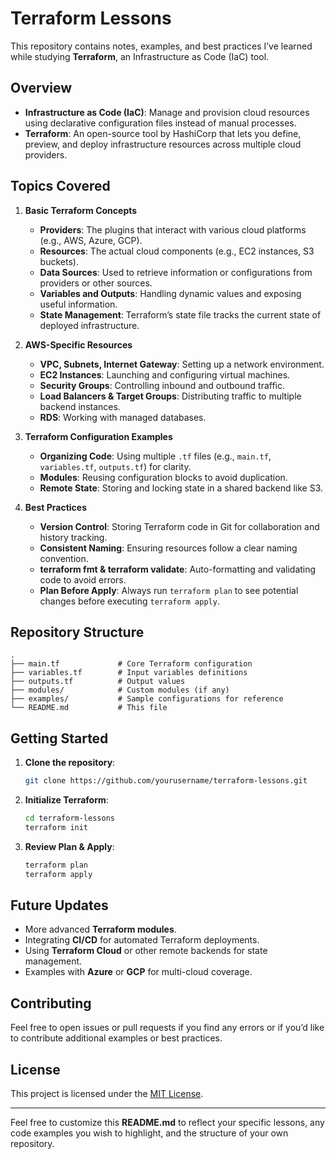 # Terraform Lessons

This repository contains notes, examples, and best practices I’ve learned while studying **Terraform**, an Infrastructure as Code (IaC) tool.

## Overview

- **Infrastructure as Code (IaC)**: Manage and provision cloud resources using declarative configuration files instead of manual processes.
- **Terraform**: An open-source tool by HashiCorp that lets you define, preview, and deploy infrastructure resources across multiple cloud providers.

## Topics Covered

1. **Basic Terraform Concepts**
   - **Providers**: The plugins that interact with various cloud platforms (e.g., AWS, Azure, GCP).
   - **Resources**: The actual cloud components (e.g., EC2 instances, S3 buckets).
   - **Data Sources**: Used to retrieve information or configurations from providers or other sources.
   - **Variables and Outputs**: Handling dynamic values and exposing useful information.
   - **State Management**: Terraform’s state file tracks the current state of deployed infrastructure.

2. **AWS-Specific Resources**
   - **VPC, Subnets, Internet Gateway**: Setting up a network environment.
   - **EC2 Instances**: Launching and configuring virtual machines.
   - **Security Groups**: Controlling inbound and outbound traffic.
   - **Load Balancers & Target Groups**: Distributing traffic to multiple backend instances.
   - **RDS**: Working with managed databases.

3. **Terraform Configuration Examples**
   - **Organizing Code**: Using multiple `.tf` files (e.g., `main.tf`, `variables.tf`, `outputs.tf`) for clarity.
   - **Modules**: Reusing configuration blocks to avoid duplication.
   - **Remote State**: Storing and locking state in a shared backend like S3.

4. **Best Practices**
   - **Version Control**: Storing Terraform code in Git for collaboration and history tracking.
   - **Consistent Naming**: Ensuring resources follow a clear naming convention.
   - **terraform fmt & terraform validate**: Auto-formatting and validating code to avoid errors.
   - **Plan Before Apply**: Always run `terraform plan` to see potential changes before executing `terraform apply`.

## Repository Structure

```shell
.
├── main.tf             # Core Terraform configuration
├── variables.tf        # Input variables definitions
├── outputs.tf          # Output values
├── modules/            # Custom modules (if any)
├── examples/           # Sample configurations for reference
└── README.md           # This file
```

## Getting Started

1. **Clone the repository**:
   ```bash
   git clone https://github.com/yourusername/terraform-lessons.git
   ```
2. **Initialize Terraform**:
   ```bash
   cd terraform-lessons
   terraform init
   ```
3. **Review Plan & Apply**:
   ```bash
   terraform plan
   terraform apply
   ```

## Future Updates

- More advanced **Terraform modules**.
- Integrating **CI/CD** for automated Terraform deployments.
- Using **Terraform Cloud** or other remote backends for state management.
- Examples with **Azure** or **GCP** for multi-cloud coverage.

## Contributing

Feel free to open issues or pull requests if you find any errors or if you’d like to contribute additional examples or best practices.

## License

This project is licensed under the [MIT License](LICENSE). 

---

Feel free to customize this **README.md** to reflect your specific lessons, any code examples you wish to highlight, and the structure of your own repository.
